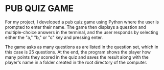 # PUB QUIZ GAME

For my project, I developed a pub quiz game using Python where the user is prompted to enter their name. The game then displays a question and multiple-choice answers in the terminal, and the user responds by selecting either the "a," "b," or "c" key and pressing enter.

The game asks as many questions as are listed in the question set, which in this case is 25 questions. At the end, the program shows the player how many points they scored in the quiz and saves the result along with the player's name in a folder created in the root directory of the computer.

